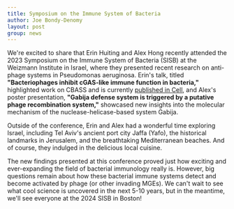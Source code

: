 ```yaml
---
title: Symposium on the Immune System of Bacteria
author: Joe Bondy-Denomy
layout: post
group: news
---
```


We're excited to share that Erin Huiting and Alex Hong recently attended the 2023 Symposium on the Immune System of Bacteria (SISB) at the Weizmann Institute in Israel, where they presented recent research on anti-phage systems in Pseudomonas aeruginosa. Erin's talk, titled **"Bacteriophages inhibit cGAS-like immune function in bacteria,"** highlighted work on CBASS and is currently [published in Cell](https://www.sciencedirect.com/science/article/pii/S0092867422015847), and Alex's poster presentation, **"Gabija defense system is triggered by a putative phage recombination system,"** showcased new insights into the molecular mechanism of the nuclease-helicase-based system Gabija.  

Outside of the conference, Erin and Alex had a wonderful time exploring Israel, including Tel Aviv's ancient port city Jaffa (Yafo), the historical landmarks in Jerusalem, and the breathtaking Mediterranean beaches. And of course, they indulged in the delicious local cuisine.

The new findings presented at this conference proved just how exciting and ever-expanding the field of bacterial immunology really is. However, big questions remain about how these bacterial immune systems detect and become activated by phage (or other invading MGEs). We can't wait to see what cool science is uncovered in the next 5-10 years, but in the meantime, we'll see everyone at the 2024 SISB in Boston!
